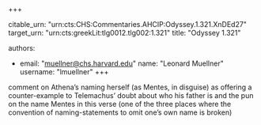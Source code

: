 +++


citable_urn: "urn:cts:CHS:Commentaries.AHCIP:Odyssey.1.321.XnDEd27"
target_urn: "urn:cts:greekLit:tlg0012.tlg002:1.321"
title: "Odyssey 1.321"

authors:
- email: "muellner@chs.harvard.edu"
  name: "Leonard Muellner"
  username: "lmuellner"
+++

<p>comment on Athena’s naming herself (as Mentes, in disguise) as offering a counter-example to Telemachus’ doubt about who his father is and the pun on the name Mentes in this verse (one of the three places where the convention of naming-statements to omit one’s own name is broken)</p>